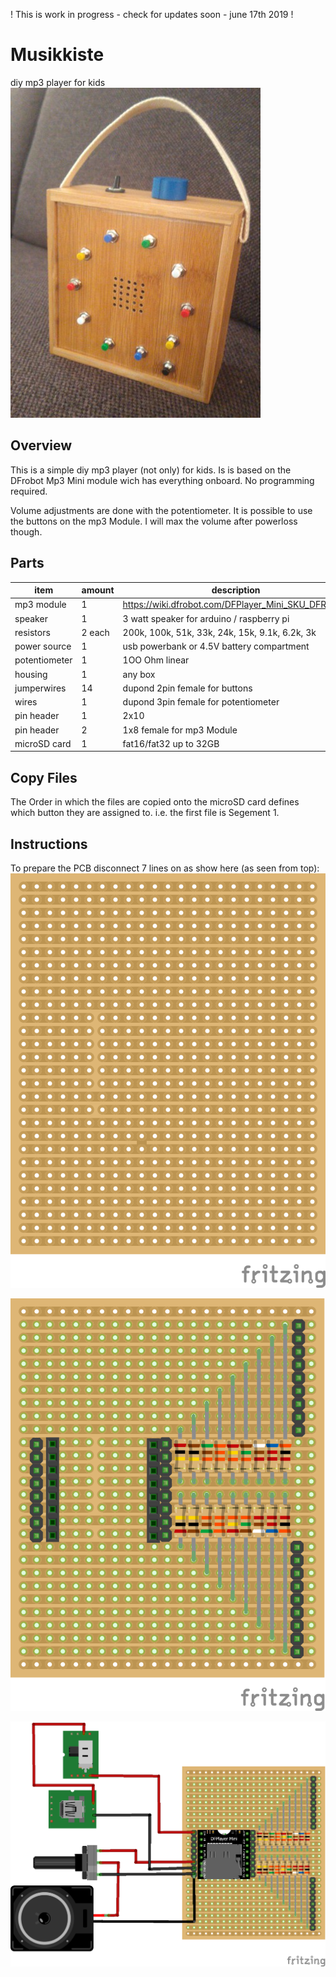 ! This is work in progress - check for updates soon - june 17th 2019 !

# Musikkiste
diy mp3 player for kids
![musikkiste](images/musikkiste.jpg)
## Overview
This is a simple diy mp3 player (not only) for kids. Is is based on the DFrobot Mp3 Mini module wich has everything onboard. No programming required. 

Volume adjustments are done with the potentiometer. It is possible to use the buttons on the mp3 Module. I will max the volume after powerloss though. 


## Parts

|item           |amount       |description|
|---            |---          |---|
|mp3 module     |1            |https://wiki.dfrobot.com/DFPlayer_Mini_SKU_DFR0299  |
|speaker        |1            |3 watt speaker for arduino / raspberry pi           |
|resistors      |2 each       |200k, 100k, 51k, 33k, 24k, 15k, 9.1k, 6.2k, 3k      |
|power source   |1            |usb powerbank or 4.5V battery compartment           |
|potentiometer  |1            |1OO Ohm linear                                      |
|housing        |1            |any box                                             |
|jumperwires    |14           |dupond 2pin female for buttons                      |
|wires          |1            |dupond 3pin female for potentiometer                | 
|pin header     |1            |2x10                                                |
|pin header     |2            |1x8 female for mp3 Module                           |
|microSD card   |1            |fat16/fat32 up to 32GB                              |



## Copy Files
The Order in which the files are copied onto the microSD card defines which button they are assigned to. i.e. the first file is Segement 1.

## Instructions
To prepare the PCB disconnect 7 lines on as show here (as seen from top):
![pcb](images/musikkiste_pcbOnly_Steckplatine.png)

![pcb](images/musikkiste_pcbSolder_Steckplatine.png)

![pcb](images/musikkiste_pcbExternal_Steckplatine.png)


